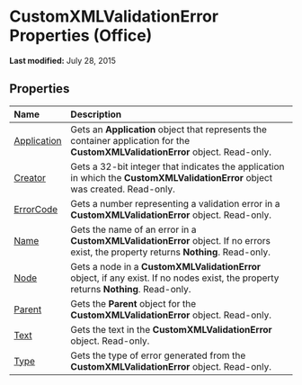 
# CustomXMLValidationError Properties (Office)

 **Last modified:** July 28, 2015


## Properties



|**Name**|**Description**|
|:-----|:-----|
| [Application](cc9c39c1-6f6f-3d18-1b2d-4294e388ce48.md)|Gets an  **Application** object that represents the container application for the **CustomXMLValidationError** object. Read-only.|
| [Creator](ed5558a0-a332-e9e5-1e8f-7bffad0d929a.md)|Gets a 32-bit integer that indicates the application in which the  **CustomXMLValidationError** object was created. Read-only.|
| [ErrorCode](037a4f90-3b79-7daf-02b8-a6229c8cd2cd.md)|Gets a number representing a validation error in a  **CustomXMLValidationError** object. Read-only.|
| [Name](82fbeb38-f204-f615-29b4-48730bae7f53.md)|Gets the name of an error in a  **CustomXMLValidationError** object. If no errors exist, the property returns **Nothing**. Read-only.|
| [Node](d639465d-b36c-788c-2c51-4c23e3baa929.md)|Gets a node in a  **CustomXMLValidationError** object, if any exist. If no nodes exist, the property returns **Nothing**. Read-only.|
| [Parent](becfee79-ff39-6478-193b-8e01b8d4806f.md)|Gets the  **Parent** object for the **CustomXMLValidationError** object. Read-only.|
| [Text](51094a0d-4865-8b52-5a17-dc2c5a340d94.md)|Gets the text in the  **CustomXMLValidationError** object. Read-only.|
| [Type](9e156bd5-e21f-cc49-3e46-080b3cc705a9.md)|Gets the type of error generated from the  **CustomXMLValidationError** object. Read-only.|
